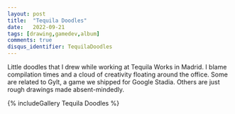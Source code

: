 ```yaml
---
layout: post
title:  "Tequila Doodles"
date:   2022-09-21
tags: [drawing,gamedev,album]
comments: true
disqus_identifier: TequilaDoodles
---
```


Little doodles that I drew while working at Tequila Works in Madrid. I blame compilation times and a cloud of creativity floating around the office. Some are related to Gylt, a game we shipped for Google Stadia. Others are just rough drawings made absent-mindedly.

{% includeGallery Tequila Doodles %}